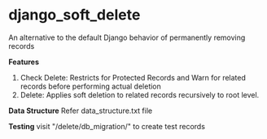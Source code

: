 # django_soft_delete
An alternative to the default Django behavior of permanently removing records

**Features**
1. Check Delete: Restricts for Protected Records and Warn for related records before performing actual deletion
2. Delete: Applies soft deletion to related records recursively to root level.

**Data Structure**
Refer data_structure.txt file

**Testing**
visit "/delete/db_migration/" to create test records
